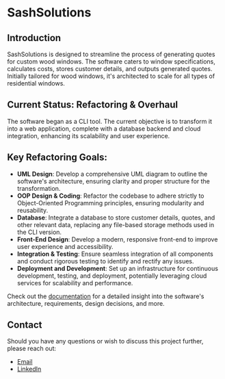 # SashSolutions

## Introduction

SashSolutions is designed to streamline the process of generating quotes for custom wood windows. The software caters to window specifications, calculates costs, stores customer details, and outputs generated quotes. Initially tailored for wood windows, it's architected to scale for all types of residential windows.

## Current Status: Refactoring & Overhaul

The software began as a CLI tool. The current objective is to transform it into a web application, complete with a database backend and cloud integration, enhancing its scalability and user experience.

## Key Refactoring Goals:
- **UML Design**: Develop a comprehensive UML diagram to outline the software's architecture, ensuring clarity and proper structure for the transformation.
- **OOP Design & Coding**: Refactor the codebase to adhere strictly to Object-Oriented Programming principles, ensuring modularity and reusability.
- **Database**: Integrate a database to store customer details, quotes, and other relevant data, replacing any file-based storage methods used in the CLI version.
- **Front-End Design**: Develop a modern, responsive front-end to improve user experience and accessibility.
- **Integration & Testing**: Ensure seamless integration of all components and conduct rigorous testing to identify and rectify any issues.
- **Deployment and Development**: Set up an infrastructure for continuous development, testing, and deployment, potentially leveraging cloud services for scalability and performance.

Check out the [documentation](https://gilarellano.github.io/window-quoting-software/) for a detailed insight into the software's architecture, requirements, design decisions, and more.

## Contact

Should you have any questions or wish to discuss this project further, please reach out:
- [Email](mailto:gilarellano1996@gmail.com)
- [LinkedIn](https://www.linkedin.com/in/gilbertoarellano/) 
